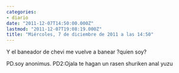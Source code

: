 ```yaml
---
categories:
- diario
date: "2011-12-07T14:50:00.000Z"
lastmod: "2011-12-07T19:08:19.000Z"
title: "Miércoles, 7 de diciembre de 2011 a las 14:50"
---
```


Y el baneador de chevi me vuelve a banear ?quien soy?


PD.soy anonimus.
PD2:Ojala te hagan un rasen shuriken anal yuzu